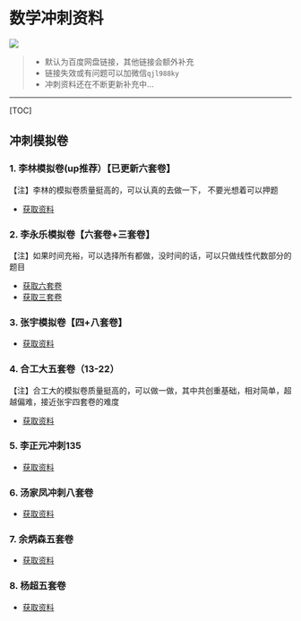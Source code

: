 # 数学冲刺资料

![](https://files.mdnice.com/user/21391/55766dc9-1d68-4412-a827-1c9462597f8a.png)

> - 默认为百度网盘链接，其他链接会额外补充
> - 链接失效或有问题可以加微信`qjl988ky`
> - 冲刺资料还在不断更新补充中...

------

[TOC]

## 冲刺模拟卷

### 1. 李林模拟卷(up推荐）【已更新六套卷】

【注】李林的模拟卷质量挺高的，可以认真的去做一下， 不要光想着可以押题

- [获取资料](https://pan.baidu.com/s/1XHkR9RuAzr0ut1IWAFSA7Q?pwd=gfhb)

### 2. 李永乐模拟卷【六套卷+三套卷】

【注】如果时间充裕，可以选择所有都做，没时间的话，可以只做线性代数部分的题目

- [获取六套卷](https://pan.baidu.com/s/1G4BoWkCasAnd_5t2cZvW8g?pwd=ak8q)
- [获取三套卷](https://pan.baidu.com/s/1lhoT3xbSnTjDdeiUr9_qDw?pwd=75d1)

### 3. 张宇模拟卷【四+八套卷】

- [获取资料](https://pan.baidu.com/s/1WWVmpxERvbBoi_86Nq_s2A?pwd=lya6)

### 4. 合工大五套卷（13-22）

【注】合工大的模拟卷质量挺高的，可以做一做，其中共创重基础，相对简单，超越偏难，接近张宇四套卷的难度

- [获取资料](https://pan.baidu.com/s/1cmay3Pa9TfaVlrO3SDs7tQ?pwd=l29x)

### 5. 李正元冲刺135

- [获取资料](https://pan.baidu.com/s/18cb24j1PgMfn2WzDiG78CQ?pwd=vf1w)

### 6. 汤家凤冲刺八套卷

- [获取资料](https://pan.baidu.com/s/14gfPmceTUxTqf6C1XfWoaQ?pwd=eges)


### 7. 余炳森五套卷

- [获取资料](https://pan.baidu.com/s/1mM1PEHvjG54SWZ0v38zXWA?pwd=d1z6)

### 8. 杨超五套卷

- [获取资料](https://pan.baidu.com/s/1xiwtclYUV5JG_SJC_AjVhA?pwd=nrvf)
